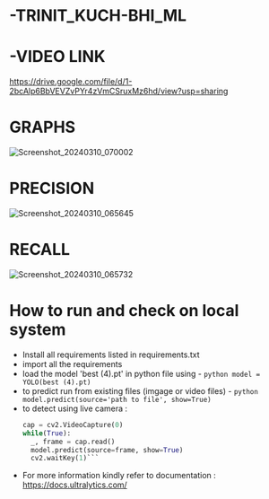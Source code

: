 # -TRINIT_KUCH-BHI_ML

# -VIDEO LINK
https://drive.google.com/file/d/1-2bcAlp6BbVEVZvPYr4zVmCSruxMz6hd/view?usp=sharing

# GRAPHS 
![Screenshot_20240310_070002](https://github.com/pratap-nitjsr/-TRINIT_KUCH-BHI_ML/assets/127110382/5c7a35dc-78b0-4e28-8416-bf02c4a28bf8)

# PRECISION
![Screenshot_20240310_065645](https://github.com/pratap-nitjsr/-TRINIT_KUCH-BHI_ML/assets/127110382/5c49aa45-d3fb-44c1-9ced-88aa0e3be445)

# RECALL
![Screenshot_20240310_065732](https://github.com/pratap-nitjsr/-TRINIT_KUCH-BHI_ML/assets/127110382/6144cddc-a090-4062-b236-16112ac182b8)

# How to run and check on local system
- Install all requirements listed in requirements.txt
- import all the requirements
- load the model 'best (4).pt' in python file using - ```python
    model = YOLO(best (4).pt)```
- to predict run from existing files (imgage or video files) - ```python
    model.predict(source='path to file', show=True)```
- to detect using live camera :
  ```python
  cap = cv2.VideoCapture(0)
  while(True):
    _, frame = cap.read()
    model.predict(source=frame, show=True)
    cv2.waitKey(1)```
- For more information kindly refer to documentation : https://docs.ultralytics.com/
